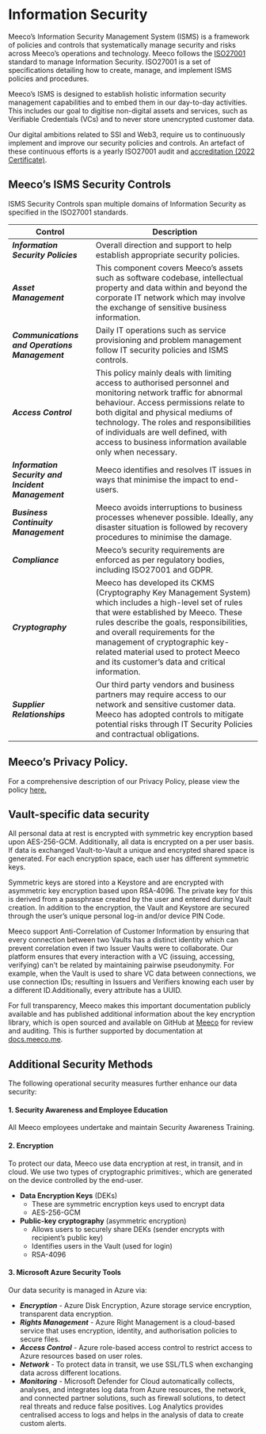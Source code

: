 # Information Security

Meeco’s Information Security Management System (ISMS) is a framework of policies and controls that systematically manage security and risks across Meeco’s operations and technology. Meeco follows the [ISO27001](https://www.iso.org/isoiec-27001-information-security.html) standard to manage Information Security. ISO27001 is a set of specifications detailing how to create, manage, and implement ISMS policies and procedures.

Meeco’s ISMS is designed to establish holistic information security management capabilities and to embed them in our day-to-day activities. This includes our goal to digitise non-digital assets and services, such as Verifiable Credentials (VCs) and to never store unencrypted customer data.

Our digital ambitions related to SSI and Web3, require us to continuously implement and improve our security policies and controls. An artefact of these continuous efforts is a yearly ISO27001 audit and [accreditation (2022 Certificate)](https://media.meeco.me/public-assets/certification/MEEQ01-CCER02\_Certificate\_of\_Confidence.pdf).

## Meeco’s ISMS Security Controls <a href="#meecos-isms-security-controls" id="meecos-isms-security-controls"></a>

ISMS Security Controls span multiple domains of Information Security as specified in the ISO27001 standards.

| **Control**                                        | **Description**                                                                                                                                                                                                                                                                                                                                        |
| -------------------------------------------------- | ------------------------------------------------------------------------------------------------------------------------------------------------------------------------------------------------------------------------------------------------------------------------------------------------------------------------------------------------------ |
| _**Information Security Policies**_                | Overall direction and support to help establish appropriate security policies.                                                                                                                                                                                                                                                                         |
| _**Asset Management**_                             | This component covers Meeco’s assets such as software codebase, intellectual property and data within and beyond the corporate IT network which may involve the exchange of sensitive business information.                                                                                                                                            |
| _**Communications and Operations Management**_     | Daily IT operations such as service provisioning and problem management follow IT security policies and ISMS controls.                                                                                                                                                                                                                                 |
| _**Access Control**_                               | This policy mainly deals with limiting access to authorised personnel and monitoring network traffic for abnormal behaviour. Access permissions relate to both digital and physical mediums of technology. The roles and responsibilities of individuals are well defined, with access to business information available only when necessary.          |
| _**Information Security and Incident Management**_ | Meeco identifies and resolves IT issues in ways that minimise the impact to end-users.                                                                                                                                                                                                                                                                 |
| _**Business Continuity Management**_               | Meeco avoids interruptions to business processes whenever possible. Ideally, any disaster situation is followed by recovery procedures to minimise the damage.                                                                                                                                                                                         |
| _**Compliance**_                                   | Meeco’s security requirements are enforced as per regulatory bodies, including ISO27001 and GDPR.                                                                                                                                                                                                                                                      |
| _**Cryptography**_                                 | Meeco has developed its CKMS (Cryptography Key Management System) which includes a high-level set of rules that were established by Meeco. These rules describe the goals, responsibilities, and overall requirements for the management of cryptographic key-related material used to protect Meeco and its customer’s data and critical information. |
| _**Supplier Relationships**_                       | Our third party vendors and business partners may require access to our network and sensitive customer data. Meeco has adopted controls to mitigate potential risks through IT Security Policies and contractual obligations.                                                                                                                          |

## Meeco’s Privacy Policy. <a href="#meecos-privacy-policy." id="meecos-privacy-policy."></a>

For a comprehensive description of our Privacy Policy, please view the policy [here.](https://www.meeco.me/privacy-policy)

## Vault-specific data security <a href="#vault-specific-data-security" id="vault-specific-data-security"></a>

All personal data at rest is encrypted with symmetric key encryption based upon AES-256-GCM. Additionally, all data is encrypted on a per user basis. If data is exchanged Vault-to-Vault a unique and encrypted shared space is generated. For each encryption space, each user has different symmetric keys.

Symmetric keys are stored into a Keystore and are encrypted with asymmetric key encryption based upon RSA-4096. The private key for this is derived from a passphrase created by the user and entered during Vault creation. In addition to the encryption, the Vault and Keystore are secured through the user’s unique personal log-in and/or device PIN Code.

Meeco support Anti-Correlation of Customer Information by ensuring that every connection between two Vaults has a distinct identity which can prevent correlation even if two Issuer Vaults were to collaborate. Our platform ensures that every interaction with a VC (issuing, accessing, verifying) can't be related by maintaining pairwise pseudonymity. For example, when the Vault is used to share VC data between connections, we use connection IDs; resulting in Issuers and Verifiers knowing each user by a different ID.Additionally, every attribute has a UUID.

For full transparency, Meeco makes this important documentation publicly available and has published additional information about the key encryption library, which is open sourced and available on GitHub at [Meeco](https://github.com/Meeco) for review and auditing. This is further supported by documentation at [docs.meeco.me](https://docs.meeco.me/).

## Additional Security Methods​ <a href="#additional-security-methods" id="additional-security-methods"></a>

The following operational security measures further enhance our data security:

#### 1. Security Awareness and Employee Education  <a href="#1.-security-awareness-and-employee-education" id="1.-security-awareness-and-employee-education"></a>

All Meeco employees undertake and maintain Security Awareness Training.

#### 2. Encryption <a href="#2.-encryption" id="2.-encryption"></a>

To protect our data, Meeco use data encryption at rest, in transit, and in cloud​. We use two types of cryptographic primitives:, which are generated on the device controlled by the end-user.

* **Data Encryption Keys** (DEKs) ​
  * These are symmetric encryption keys used to encrypt data ​
  * AES-256-GCM​
* **Public-key cryptography** (asymmetric encryption​)
  * Allows users to securely share DEKs (sender encrypts with recipient’s public key)​
  * Identifies users in the Vault (used for login)​
  * RSA-4096​

#### 3. Microsoft Azure Security Tools <a href="#3.-microsoft-azure-security-tools" id="3.-microsoft-azure-security-tools"></a>

Our data security is managed in Azure via:

* _**Encryption**_ - Azure Disk Encryption, Azure storage service encryption, transparent data encryption.
* _**Rights Management**_ - Azure Right Management is a cloud-based service that uses encryption, identity, and authorisation policies to secure files.
* _**Access Control**_ - Azure role-based access control to restrict access to Azure resources based on user roles.
* _**Network**_ - To protect data in transit, we use SSL/TLS when exchanging data across different locations.
* _**Monitoring**_ - Microsoft Defender for Cloud automatically collects, analyses, and integrates log data from Azure resources, the network, and connected partner solutions, such as firewall solutions, to detect real threats and reduce false positives. Log Analytics provides centralised access to logs and helps in the analysis of data to create custom alerts.
